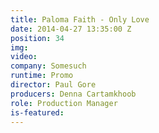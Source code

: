 ```yaml
---
title: Paloma Faith - Only Love
date: 2014-04-27 13:35:00 Z
position: 34
img: 
video: 
company: Somesuch
runtime: Promo
director: Paul Gore
producers: Denna Cartamkhoob
role: Production Manager
is-featured: 
---
```



